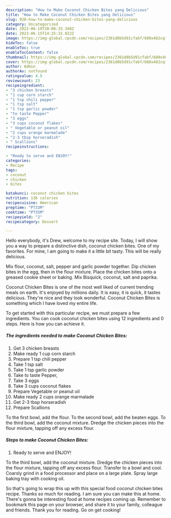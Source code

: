 ```yaml
---
description: "How to Make Coconut Chicken Bites yang Delicious"
title: "How to Make Coconut Chicken Bites yang Delicious"
slug: 920-how-to-make-coconut-chicken-bites-yang-delicious
category: Uncategorized
date: 2022-06-19T20:08:33.348Z
date: 2023-06-15T14:25:32.022Z
image: https://img-global.cpcdn.com/recipes/2361d8b5d91cfabf/680x482cq70/coconut-chicken-bites-recipe-main-photo.jpg
hideToc: false
enableToc: true
enableTocContent: false
thumbnail: https://img-global.cpcdn.com/recipes/2361d8b5d91cfabf/680x482cq70/coconut-chicken-bites-recipe-main-photo.jpg
cover: https://img-global.cpcdn.com/recipes/2361d8b5d91cfabf/680x482cq70/coconut-chicken-bites-recipe-main-photo.jpg
author: Admin
authorAv: notfound
ratingvalue: 4.5
reviewcount: 23
recipeingredient:
- "3 chicken breasts"
- "1 cup corn starch"
- "1 tsp chili pepper"
- "1 tsp salt"
- "1 tsp garlic powder"
- "to taste Pepper"
- "3 eggs"
- "3 cups coconut flakes"
- " Vegetable or peanut oil"
- "2 cups orange marmalade"
- "2-3 tbsp horseradish"
- " Scallions"
recipeinstructions:

- "Ready to serve and ENJOY!"
categories:
- Recipe
tags:
- coconut
- chicken
- bites

katakunci: coconut chicken bites 
nutrition: 136 calories
recipecuisine: American
preptime: "PT33M"
cooktime: "PT35M"
recipeyield: "2"
recipecategory: Dessert

---
```



Hello everybody, it's Drew, welcome to my recipe site. Today, I will show you a way to prepare a distinctive dish, coconut chicken bites. One of my favorites. For mine, I am going to make it a little bit tasty. This will be really delicious.

Mix flour, coconut, salt, pepper and garlic powder together. Dip chicken bites in the egg, then in the flour mixture. Place the chicken bites onto a greased cookie sheet or baking. Mix Bisquick, coconut, salt and paprika.

Coconut Chicken Bites is one of the most well liked of current trending meals on earth. It's enjoyed by millions daily. It is easy, it is quick, it tastes delicious. They're nice and they look wonderful. Coconut Chicken Bites is something which I have loved my entire life.


To get started with this particular recipe, we must prepare a few ingredients. You can cook coconut chicken bites using 12 ingredients and 0 steps. Here is how you can achieve it.

<!--inarticleads1-->

##### The ingredients needed to make Coconut Chicken Bites:

1. Get 3 chicken breasts
1. Make ready 1 cup corn starch
1. Prepare 1 tsp chili pepper
1. Take 1 tsp salt
1. Take 1 tsp garlic powder
1. Take to taste Pepper,
1. Take 3 eggs
1. Take 3 cups coconut flakes
1. Prepare  Vegetable or peanut oil
1. Make ready 2 cups orange marmalade
1. Get 2-3 tbsp horseradish
1. Prepare  Scallions


To the first bowl, add the flour. To the second bowl, add the beaten eggs. To the third bowl, add the coconut mixture. Dredge the chicken pieces into the flour mixture, tapping off any excess flour. 

<!--inarticleads2-->

##### Steps to make Coconut Chicken Bites:


1. Ready to serve and ENJOY!

To the third bowl, add the coconut mixture. Dredge the chicken pieces into the flour mixture, tapping off any excess flour. Transfer to a bowl and cool. Coarsly grind in a food processor and place on a large plate. Spray large baking tray with cooking oil. 

So that's going to wrap this up with this special food coconut chicken bites recipe. Thanks so much for reading. I am sure you can make this at home. There's gonna be interesting food at home recipes coming up. Remember to bookmark this page on your browser, and share it to your family, colleague and friends. Thank you for reading. Go on get cooking!
